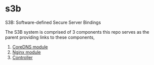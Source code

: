 # s3b
S3B: Software-defined Secure Server Bindings

The S3B system is comprised of 3 components this repo serves as the parent
providing links to these components,

1) [CoreDNS module](https://github.com/wil3/sddns)
2) [Nginx module](https://github.com/wil3/sddns-nginx-module)
3) [Controller](https://github.com/wil3/sddns-ctrl)
